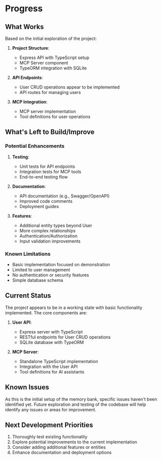 # Progress

## What Works
Based on the initial exploration of the project:

1. **Project Structure**:
   - Express API with TypeScript setup
   - MCP Server component
   - TypeORM integration with SQLite

2. **API Endpoints**:
   - User CRUD operations appear to be implemented
   - API routes for managing users

3. **MCP Integration**:
   - MCP server implementation
   - Tool definitions for user operations

## What's Left to Build/Improve

### Potential Enhancements
1. **Testing**:
   - Unit tests for API endpoints
   - Integration tests for MCP tools
   - End-to-end testing flow

2. **Documentation**:
   - API documentation (e.g., Swagger/OpenAPI)
   - Improved code comments
   - Deployment guides

3. **Features**:
   - Additional entity types beyond User
   - More complex relationships
   - Authentication/Authorization
   - Input validation improvements

### Known Limitations
- Basic implementation focused on demonstration
- Limited to user management
- No authentication or security features
- Simple database schema

## Current Status
The project appears to be in a working state with basic functionality implemented. The core components are:

1. **User API**:
   - Express server with TypeScript
   - RESTful endpoints for User CRUD operations
   - SQLite database with TypeORM

2. **MCP Server**:
   - Standalone TypeScript implementation
   - Integration with the User API
   - Tool definitions for AI assistants

## Known Issues
As this is the initial setup of the memory bank, specific issues haven't been identified yet. Future exploration and testing of the codebase will help identify any issues or areas for improvement.

## Next Development Priorities
1. Thoroughly test existing functionality
2. Explore potential improvements to the current implementation
3. Consider adding additional features or entities
4. Enhance documentation and deployment options 